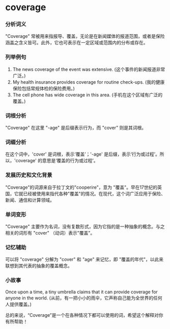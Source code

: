 # coverage

### 分析词义

  

"Coverage" 常被用来指报导、覆盖，无论是在新闻媒体的报道范围，或者是保险涵盖之含义皆可。此外，它也可表示在一定区域或范围内的分布或存在。

  

### 列举例句

  

1.  The news coverage of the event was extensive. (这个事件的新闻报道非常广泛。)
2.  My health insurance provides coverage for routine check-ups. (我的健康保险包括常规体检的保险费用。)
3.  The cell phone has wide coverage in this area. (手机在这个区域有广泛的覆盖。)

  

### 词根分析

  

"Coverage" 在这里 "-age" 是后缀表示行为，而 "cover" 则是其词根。

  

### 词缀分析

  

在这个词中，'cover' 是词根，表示‘覆盖’；'-age' 是后缀，表示‘行为或过程’。所以，'coverage' 的意思是‘覆盖的行为或过程’。

  

### 发展历史和文化背景

  

"Coverage"的词源来自于拉丁文的"cooperire"，意为 "覆盖"。早在17世纪的英国，它就已经被使用来指代各种"覆盖"的情况。在现代，这个词广泛应用于保险、新闻、通信和计算领域。

  

### 单词变形

  

"Coverage" 主要作为名词，没有复数形式，因为它指的是一种抽象的概念。与之相关的词形有 "cover" （动词）表示"覆盖"。

  

### 记忆辅助

  

可以将 "coverage" 分解为 "cover" 和 "age" 来记忆，即 "覆盖的年代"，以此来联想到其代表的抽象的覆盖概念。

  

### 小故事

  

Once upon a time, a tiny umbrella claims that it can provide coverage for anyone in the world. (从前，有一把小小的雨伞，它声称自己能为全世界的任何人提供覆盖。)

  

总的来说，“Coverage”是一个在各种情况下都可以使用的词，希望这个解释对你有所帮助！
